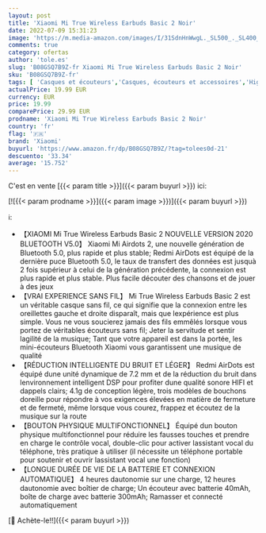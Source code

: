 ```yaml
---
layout: post
title: 'Xiaomi Mi True Wireless Earbuds Basic 2 Noir'
date: 2022-07-09 15:31:23
image: 'https://m.media-amazon.com/images/I/31SdnHnWwgL._SL500_._SL400_.jpg'
comments: true
category: ofertas
author: 'tole.es'
slug: 'B08GSQ7B9Z-fr Xiaomi Mi True Wireless Earbuds Basic 2 Noir'
sku: 'B08GSQ7B9Z-fr'
tags: [ 'Casques et écouteurs','Casques, écouteurs et accessoires','High-Tech','xiaomi','🇫🇷', ]
actualPrice: 19.99 EUR
currency: EUR
price: 19.99
comparePrice: 29.99 EUR
prodname: 'Xiaomi Mi True Wireless Earbuds Basic 2 Noir'
country: 'fr'
flag: '🇫🇷'
brand: 'Xiaomi'
buyurl: 'https://www.amazon.fr/dp/B08GSQ7B9Z/?tag=tolees0d-21'
descuento: '33.34'
average: '15.752'
---
```


C'est en vente [{{< param title >}}]({{< param buyurl >}}) ici:

[![{{< param prodname >}}]({{< param image >}})]({{< param buyurl >}})

ℹ️:

- 【XIAOMI Mi True Wireless Earbuds Basic 2 NOUVELLE VERSION 2020 BLUETOOTH V5.0】 Xiaomi Mi Airdots 2, une nouvelle génération de Bluetooth 5.0, plus rapide et plus stable; Redmi AirDots est équipé de la dernière puce Bluetooth 5.0, le taux de transfert des données est jusquà 2 fois supérieur à celui de la génération précédente, la connexion est plus rapide et plus stable. Plus facile découter des chansons et de jouer à des jeux
- 【VRAI EXPERIENCE SANS FIL】 Mi True Wireless Earbuds Basic 2 est un véritable casque sans fil, ce qui signifie que la connexion entre les oreillettes gauche et droite disparaît, mais que lexpérience est plus simple. Vous ne vous soucierez jamais des fils emmêlés lorsque vous portez de véritables écouteurs sans fil; Jeter la servitude et sentir lagilité de la musique; Tant que votre appareil est dans la portée, les mini-écouteurs Bluetooth Xiaomi vous garantissent une musique de qualité
- 【RÉDUCTION INTELLIGENTE DU BRUIT ET LÉGER】 Redmi AirDots est équipé dune unité dynamique de 7.2 mm et de la réduction du bruit dans lenvironnement intelligent DSP pour profiter dune qualité sonore HIFI et dappels clairs; 4.1g de conception légère, trois modèles de bouchons doreille pour répondre à vos exigences élevées en matière de fermeture et de fermeté, même lorsque vous courez, frappez et écoutez de la musique sur la route
- 【BOUTON PHYSIQUE MULTIFONCTIONNEL】 Équipé dun bouton physique multifonctionnel pour réduire les fausses touches et prendre en charge le contrôle vocal, double-clic pour activer lassistant vocal du téléphone, très pratique à utiliser (il nécessite un téléphone portable pour soutenir et ouvrir lassistant vocal une fonction)
- 【LONGUE DURÉE DE VIE DE LA BATTERIE ET CONNEXION AUTOMATIQUE】 4 heures dautonomie sur une charge, 12 heures dautonomie avec boîtier de charge; Un écouteur avec batterie 40mAh, boîte de charge avec batterie 300mAh; Ramasser et connecté automatiquement

[🛒 Achète-le!!]({{< param buyurl >}})
